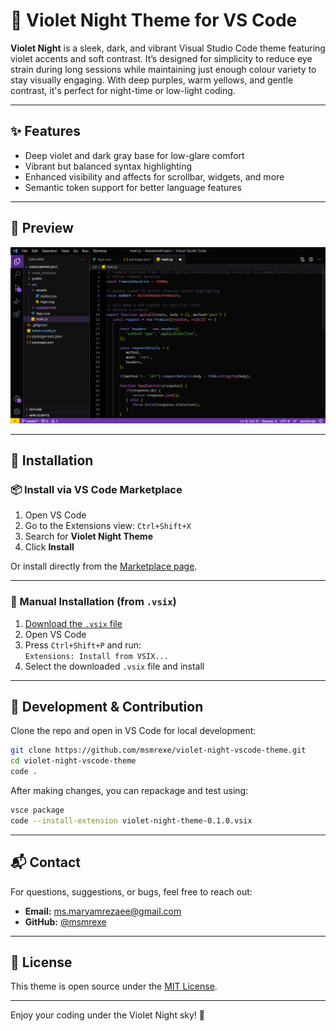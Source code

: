 # 🌌 Violet Night Theme for VS Code

**Violet Night** is a sleek, dark, and vibrant Visual Studio Code theme featuring violet accents and soft contrast. It’s designed for simplicity to reduce eye strain during long sessions while maintaining just enough colour variety to stay visually engaging. With deep purples, warm yellows, and gentle contrast, it's perfect for night-time or low-light coding.

---

## ✨ Features

- Deep violet and dark gray base for low-glare comfort
- Vibrant but balanced syntax highlighting
- Enhanced visibility and affects for scrollbar, widgets, and more
- Semantic token support for better language features

---

## 📸 Preview

![Violet Night Theme Preview](media/preview-01.png)

---

## 🔧 Installation

### 📦 Install via VS Code Marketplace

1. Open VS Code
2. Go to the Extensions view: `Ctrl+Shift+X`
3. Search for **Violet Night Theme**
4. Click **Install**

Or install directly from the [Marketplace page](https://marketplace.visualstudio.com/items?itemName=MaryamRezaee.violet-night-theme).

---

### 📁 Manual Installation (from `.vsix`)

1. [Download the `.vsix` file](./violet-night-theme-0.1.0.vsix)
2. Open VS Code
3. Press `Ctrl+Shift+P` and run:  
   `Extensions: Install from VSIX...`
4. Select the downloaded `.vsix` file and install

---

## 📂 Development & Contribution

Clone the repo and open in VS Code for local development:

```bash
git clone https://github.com/msmrexe/violet-night-vscode-theme.git
cd violet-night-vscode-theme
code .
```

After making changes, you can repackage and test using:

```bash
vsce package
code --install-extension violet-night-theme-0.1.0.vsix
```

---

## 📬 Contact

For questions, suggestions, or bugs, feel free to reach out:

- **Email:** [ms.maryamrezaee@gmail.com](mailto:ms.maryamrezaee@gmail.com)
- **GitHub:** [@msmrexe](https://github.com/msmrexe)

---

## 📝 License

This theme is open source under the [MIT License](LICENSE).

---

Enjoy your coding under the Violet Night sky! 🌃